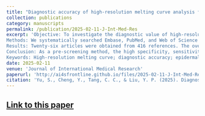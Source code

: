```yaml
---
title: "Diagnostic accuracy of high-resolution melting curve analysis for discrimination of oncology-associated <i>EGFR</i> mutations: a systematic review and meta-analysis"
collection: publications
category: manuscripts
permalink: /publication/2025-02-11-J-Int-Med-Res
excerpt: 'Objective: To investigate the diagnostic value of high-resolution melting (HRM) analysis for oncology-associated epidermal growth factor receptor (EGFR) gene mutations.
Methods: We systematically searched Embase, PubMed, and Web of Science for HRM and EGFR mutation detection studies published through September 2024. True and false positives and negatives were extracted to evaluate the diagnostic accuracy of HRM to detect EGFR mutations. The study was registered at INPLASY (INPLASY202490062).
Results: Twenty-six articles were obtained from 416 references. The overall diagnostic sensitivity and specificity were high at 0.95 [95% confidence interval (CI), 0.94-0.96] and 0.99 (95% CI, 0.99-0.99), respectively. Other indicators, including the positive likelihood ratio, negative likelihood ratio, and diagnostic odds ratio, were 144.91 (95% CI: 69.07-304.04), 0.08 (95% CI: 0.04-0.13), and 2405.21 (95% CI: 1231.87-4696.13), respectively. The Q value of the summary receiver operating characteristic curve was 0.979, and the area under the curve was 0.997.
Conclusion: As a pre-screening method, the high specificity, sensitivity, low cost, rapid turnaround, and simplicity of HRM make it a good alternative for clinical practice, but positive results must still be obtained for diagnostic confirmation. This study provides a transparent overview of relevant studies in design and conduct.
Keywords: High-resolution melting curve; diagnostic accuracy; epidermal growth factor receptor mutation; literature review; oncology-associated disease; systematically evaluate.'
date: 2025-02-11
venue: 'Journal of International Medical Research'
paperurl: 'http://ai4sfrontline.github.io/files/2025-02-11-J-Int-Med-Res.pdf'
citation: 'Yu, S., Cheng, Y., Tang, C. C., & Liu, Y. P. (2025). Diagnostic accuracy of high-resolution melting curve analysis for discrimination of oncology-associated EGFR mutations: a systematic review and meta-analysis. <i>The Journal of international medical research</i>, 53(2), 3000605241311133.'
---
```

[Link to this paper](https://doi.org/10.1177/0300060524131113)
---

